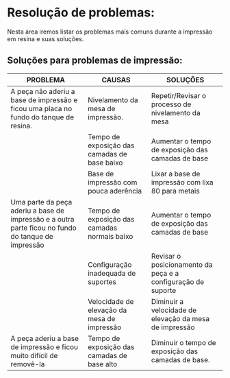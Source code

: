 # Resolução de problemas:
Nesta área iremos listar os problemas mais comuns durante a impressão em resina e suas soluções.

## Soluções para problemas de impressão:

| PROBLEMA                                                                                           | CAUSAS                                       | SOLUÇÕES                                                     |
| -------------------------------------------------------------------------------------------------- | -------------------------------------------- | ------------------------------------------------------------ |
| A peça não aderiu a base de impressão e ficou uma placa no fundo do tanque de resina.              | Nivelamento da mesa de impressão.            | Repetir/Revisar o processo de nivelamento da mesa            |
|                                                                                                    | Tempo de exposição das camadas de base baixo | Aumentar o tempo de exposição das camadas de base            |
|                                                                                                    | Base de impressão com pouca aderência        | Lixar a base de impressão com lixa 80 para metais            |
| Uma parte da peça aderiu a base de impressão e a outra parte ficou no fundo do tanque de impressão | Tempo de exposição das camadas normais baixo | Aumentar o tempo de exposição das camadas de base            |
|                                                                                                    | Configuração inadequada de suportes          | Revisar o posicionamento da peça e a configuração de suporte |
|                                                                                                    | Velocidade de elevação da mesa de impressão  | Diminuir a velocidade de elevação da mesa de impressão       |
| A peça aderiu a base de impressão e ficou muito difícil de removê-la                               | Tempo de exposição das camadas de base alto  | Diminuir o tempo de exposição das camadas de base.           |

